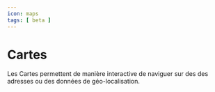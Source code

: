 ```yaml
---
icon: maps
tags: [ beta ]
---
```

# Cartes

Les Cartes permettent de manière interactive de naviguer sur des des adresses ou des données de géo-localisation.
